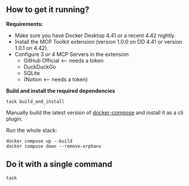 ## How to get it running?

**Requirements:**

+ Make sure you have Docker Desktop 4.41 or a recent 4.42 nightly.
+ Install the MCP Toolkit extension (version 1.0.0 on DD 4.41 or version 1.0.1 on 4.42).
+ Configure 3 or 4 MCP Servers in the extension
  + GitHub Official <-- needs a token
  + DuckDuckGo
  + SQLite
  + (Notion <-- needs a token)

**Build and install the required dependencies**

```console
task build_and_install
```

Manually build the latest version of [docker-compose](https://github.com/docker/compose)
and install it as a cli plugin.

Run the whole stack:

```console
docker compose up --build
docker compose down --remove-orphans
```

## Do it with a single command

```console
task
```

